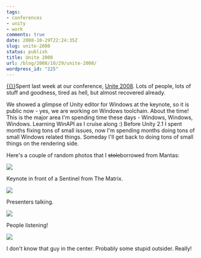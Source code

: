```yaml
---
tags:
- conferences
- unity
- work
comments: true
date: 2008-10-29T22:24:35Z
slug: unite-2008
status: publish
title: Unite 2008
url: /blog/2008/10/29/unite-2008/
wordpress_id: "225"
---
```


[{{<imgright src="//aras-p.info/blog/wp-content/uploads/2008/10/unitea-150x150.jpg">}}](/blog/wp-content/uploads/2008/10/unitea.jpg)Spent last week at our conference, [Unite 2008](http://unity3d.com/unite/). Lots of people, lots of stuff and goodness, tired as hell, but almost recovered already.

We showed a glimpse of Unity editor for Windows at the keynote, so it is public now - yes, we are working on Windows toolchain. About the time! This is the major area I'm spending time these days - Windows, Windows, Windows. Learning WinAPI as I cruise along :) Before Unity 2.1 I spent months fixing tons of small issues, now I'm spending months doing tons of small Windows related things. Someday I'll get back to doing tons of small things on the rendering side.

Here's a couple of random photos that I <del>stole</del>borrowed from Mantas:

[![](/blog/wp-content/uploads/2008/10/unitec-300x199.jpg)](/blog/wp-content/uploads/2008/10/unitec.jpg)

Keynote in front of a Sentinel from The Matrix.

[![](/blog/wp-content/uploads/2008/10/united-300x199.jpg)](/blog/wp-content/uploads/2008/10/united.jpg)

Presenters talking.

[![](/blog/wp-content/uploads/2008/10/unitee-300x199.jpg)](/blog/wp-content/uploads/2008/10/unitee.jpg)

People listening!

[![](/blog/wp-content/uploads/2008/10/uniteb-300x199.jpg)](/blog/wp-content/uploads/2008/10/uniteb.jpg)

I don't know that guy in the center. Probably some stupid outsider. Really!
